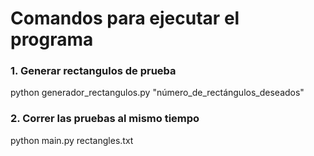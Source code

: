 # Comandos para ejecutar el programa

### 1. Generar rectangulos de prueba

python generador_rectangulos.py "número_de_rectángulos_deseados"

### 2. Correr las pruebas al mismo tiempo

python main.py rectangles.txt


